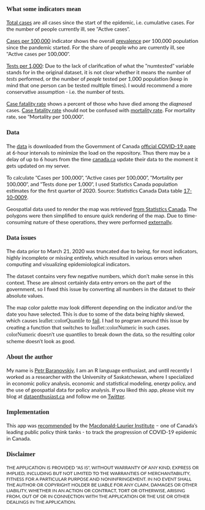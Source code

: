 ### <span style="font-family:Inconsolata;">What some indicators mean</span>

<span style="font-family:Lato;"><u>Total cases</u> are all cases since the start of the epidemic, i.e. cumulative cases. For the number of people currently ill, see "Active cases".</span>

<span style="font-family:Lato;"><u>Cases per 100,000</u> indicator shows the overall [prevalence](https://www.britannica.com/science/prevalence) per 100,000 population since the pandemic started. For the share of people who are currently ill, see "Active cases per 100,000".</span>

<span style="font-family:Lato;"><u>Tests per 1,000</u>: Due to the lack of clarification of what the "numtested" variable stands for in the original dataset, it is not clear whether it means the number of <em>tests</em> performed, or the number of <em>people</em> tested per 1,000 population (keep in mind that one person can be tested multiple times). I would recommend a more conservative assumption - i.e. the number of tests.</span>

<span style="font-family:Lato;"><u>Case fatality rate</u> shows a percent of those who have died among the <em>diagnosed</em> cases. [Case fatality rate](https://www.britannica.com/science/case-fatality-rate) should not be confused with [mortality rate](https://en.wikipedia.org/wiki/Mortality_rate). For mortality rate, see "Mortality per 100,000".</span>

### <span style="font-family:Inconsolata;">Data</span>

<span style="font-family:Lato;">The [data](https://health-infobase.canada.ca/src/data/covidLive/covid19.csv) is downloaded from the Government of Canada [official COVID-19 page](https://www.canada.ca/en/public-health/services/diseases/2019-novel-coronavirus-infection.html) at 6-hour intervals to minimize the load on the repository. Thus there may be a delay of up to 6 hours from the time [canada.ca](https://www.canada.ca/en.html) update their data to the moment it gets updated on my server.</span>

<span style="font-family:Lato;">To calculate "Cases per 100,000", “Active cases per 100,000”, "Mortality per 100,000", and "Tests done per 1,000", I used Statistics Canada population estimates for the first quarter of 2020. Source: Statistics Canada Data table  [17-10-0009](https://www150.statcan.gc.ca/t1/tbl1/en/tv.action?pid=1710000901).</span>

<span style="font-family:Lato;">Geospatial data used to render the map was retrieved [from Statistics Canada](http://www12.statcan.gc.ca/census-recensement/2011/geo/bound-limit/files-fichiers/2016/lpr_000b16a_e.zip). The polygons were then simplified to ensure quick rendering of the map. Due to time-consuming nature of these operations, they were performed [externally](https://gitlab.com/peterbar/covid_ca_base).</span>

### <span style="font-family:Inconsolata;">Data issues</span>

<span style="font-family:Lato;">The data prior to March 21, 2020 was truncated due to being, for most indicators, highly incomplete or missing entirely, which resulted in various errors when computing and visualizing epidemiological indicators.</span>

<span style="font-family:Lato;">The dataset contains very few negative numbers, which don't make sense in this context. These are almost certainly data entry errors on the part of the government, so I fixed this issue by converting all numbers in the dataset to their absolute values.</span>

<span style="font-family:Lato;">The map color palette may look different depending on the indicator and/or the date you have selected. This is due to some of the data being highly skewed, which causes <span style="font-family:Inconsolata;">leaflet::colorQuantile</span> to [fail](https://github.com/rstudio/leaflet/issues/94). I had to program around this issue by creating a function that switches to <span style="font-family:Inconsolata;">leaflet::colorNumeric</span> in such cases. <span style="font-family:Inconsolata;">colorNumeric</span> doesn't use quantiles to break down the data, so the resulting color scheme doesn't look as good.</span>

### <span style="font-family:Inconsolata;">About the author</span>

<span style="font-family:Lato;">My name is [Petr Baranovskiy](https://dataenthusiast.ca/?page_id=464), I am an R language enthusiast, and until recently I worked as a researcher with the University of Saskatchewan, where I specialized in economic policy analysis, economic and statistical modeling, energy policy, and the use of geospatial data for policy analysis. If you liked this app, please visit my blog at [dataenthusiast.ca](https://dataenthusiast.ca/) and follow me on [Twitter](https://twitter.com/PBaranovskiy).</span>

### <span style="font-family:Inconsolata;">Implementation</span>

<span style="font-family:Lato;">This app was [recommended](https://www.macdonaldlaurier.ca/covid-19-canada-can-meet-global-challenge/) by the  [Macdonald-Laurier Institute](https://www.macdonaldlaurier.ca/) – one of Canada’s leading public policy think tanks - to track the progression of COVID-19 epidemic in Canada.</span>

### <span style="font-family:Inconsolata;">Disclaimer</span>

<span style="font-family:Lato; font-size: 12px;">THE APPLICATION IS PROVIDED "AS IS", WITHOUT WARRANTY OF ANY KIND, EXPRESS OR IMPLIED, INCLUDING BUT NOT LIMITED TO THE WARRANTIES OF MERCHANTABILITY, FITNESS FOR A PARTICULAR PURPOSE AND NONINFRINGEMENT. IN NO EVENT SHALL THE AUTHOR OR COPYRIGHT HOLDER BE LIABLE FOR ANY CLAIM, DAMAGES OR OTHER LIABILITY, WHETHER IN AN ACTION OR CONTRACT, TORT OR OTHERWISE, ARISING FROM, OUT OF OR IN CONNECTION WITH THE APPLICATION OR THE USE OR OTHER DEALINGS IN THE APPLICATION.</span>